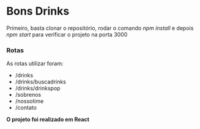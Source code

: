 <h1>Bons Drinks</h1>
Primeiro, basta clonar o repositório, rodar o comando <i>npm install</i> e depois <i>npm start</i> para verificar
o projeto na porta 3000

<h3>Rotas</h3>
As rotas utilizar foram:
<ul>
    <li>/drinks</li>
    <li>/drinks/buscadrinks</li>
    <li>/drinks/drinkspop</li>
    <li>/sobrenos</li>
    <li>/nossotime</li>
    <li>/contato</li>
</ul>

<b>O projeto foi realizado em React</b>
